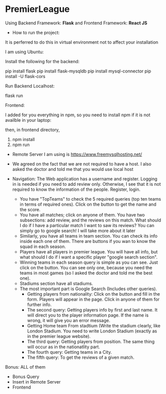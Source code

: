 # PremierLeague
Using Backend Framework: **Flask** and Frontend Framework: **React JS** 

- How to run the project: 

It is perferred to do this in virtual environment not to affect your installation

I am using Ubuntu: 

Install the following for the backend: 

pip install flask
pip install flask-mysqldb
pip install mysql-connector
pip install -U flask-cors

Run Backend Localhost: 

flask run 


Frontend: 

I added for you everything in npm, so you need to install npm if it is not availble in your laptop: 

then, in frontend directory, 

1) npm install
2) npm run 


- Remote Server I am using is https://www.freemysqlhosting.net/

- We agreed on the fact that we are not required to have a host. I also asked the doctor and told me that you would use local host
- Navigation: 
	The Web application has a username and register. Logging in is needed if you need to add review only. Otherwise, I see that 
	it is not required to know the information of the people. 
	Register, login. 
	- You have "TopTeams" to check the 5 required queries (top ten teams in terms of required ones). Click on the button to get the name and the score. 
	- You have all matches; click on anyone of them. You have two subsections: add review, and the reviews on this match. What should I do if I have a particular match I want to saw its reviews? You can simply go to google search! I will take more about it later
	- Similarly, you have all teams in team section. You can check its info inside each one of them. There are buttons if you wan to know the squad in each season. 
	- Players have all players in premier league. You will have all info, but what should I do if I want a specific player "google search section". 
	- Winning teams in each season query is simple as you can see. Just click on the button. You can see only one, because you need the teams in most games (so I asked the doctor and told me the best one). 
	- Stadiums section have all stadiums. 
	- The most important part is Google Search (Includes other queries). 
		- Getting players from nationality: Click on the button and fill in the form. Players will appear in the page. Click in anyone of them for further info.
		- The second query: Getting players info by first and last name. It will direct you to the player information page. If the name is wrong, it will give you an error message.
		- Getting Home team From stadtium (Write the stadium clearly, like London Stadium. You need to write London Stadium (exactly as in the premier league website). 
		- The third query: Getting players from position. The same thing will occur as in the nationatlity part.
		- The fourth query: Getting teams in a City. 
		- The fifth query: To get the reviews of a given match. 
		
		
Bonus:  ALL of them 
-  Bonus Query
-  Insert in Remote Server
-  Frontend
	

